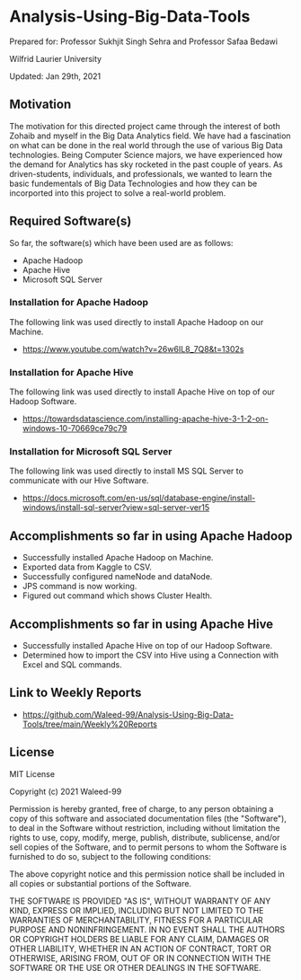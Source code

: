 # Analysis-Using-Big-Data-Tools
Prepared for:
Professor Sukhjit Singh Sehra and Professor Safaa Bedawi

Wilfrid Laurier University

Updated: Jan 29th, 2021

## Motivation
The motivation for this directed project came through the interest of both Zohaib and myself in the Big Data Analytics field. We have had a fascination on what can be done in the real world through the use of various Big Data technologies. Being Computer Science majors, we have experienced how the demand for Analytics has sky rocketed in the past couple of years. As driven-students, individuals, and professionals, we wanted to learn the basic fundementals of Big Data Technologies and how they can be incorported into this project to solve a real-world problem.

## Required Software(s)
So far, the software(s) which have been used are as follows:
- Apache Hadoop
- Apache Hive
- Microsoft SQL Server
### Installation for Apache Hadoop
The following link was used directly to install Apache Hadoop on our Machine.
- https://www.youtube.com/watch?v=26w6IL8_7Q8&t=1302s
### Installation for Apache Hive
The following link was used directly to install Apache Hive on top of our Hadoop Software.
- https://towardsdatascience.com/installing-apache-hive-3-1-2-on-windows-10-70669ce79c79
### Installation for Microsoft SQL Server
The following link was used directly to install MS SQL Server to communicate with our Hive Software.
- https://docs.microsoft.com/en-us/sql/database-engine/install-windows/install-sql-server?view=sql-server-ver15

## Accomplishments so far in using Apache Hadoop
- Successfully installed Apache Hadoop on Machine.
- Exported data from Kaggle to CSV.
- Successfully configured nameNode and dataNode.
- JPS command is now working.
- Figured out command which shows Cluster Health.

## Accomplishments so far in using Apache Hive
- Successfully installed Apache Hive on top of our Hadoop Software.
- Determined how to import the CSV into Hive using a Connection with Excel and SQL commands.

## Link to Weekly Reports
- https://github.com/Waleed-99/Analysis-Using-Big-Data-Tools/tree/main/Weekly%20Reports

## License
MIT License

Copyright (c) 2021 Waleed-99

Permission is hereby granted, free of charge, to any person obtaining a copy
of this software and associated documentation files (the "Software"), to deal
in the Software without restriction, including without limitation the rights
to use, copy, modify, merge, publish, distribute, sublicense, and/or sell
copies of the Software, and to permit persons to whom the Software is
furnished to do so, subject to the following conditions:

The above copyright notice and this permission notice shall be included in all
copies or substantial portions of the Software.

THE SOFTWARE IS PROVIDED "AS IS", WITHOUT WARRANTY OF ANY KIND, EXPRESS OR
IMPLIED, INCLUDING BUT NOT LIMITED TO THE WARRANTIES OF MERCHANTABILITY,
FITNESS FOR A PARTICULAR PURPOSE AND NONINFRINGEMENT. IN NO EVENT SHALL THE
AUTHORS OR COPYRIGHT HOLDERS BE LIABLE FOR ANY CLAIM, DAMAGES OR OTHER
LIABILITY, WHETHER IN AN ACTION OF CONTRACT, TORT OR OTHERWISE, ARISING FROM,
OUT OF OR IN CONNECTION WITH THE SOFTWARE OR THE USE OR OTHER DEALINGS IN THE
SOFTWARE.
